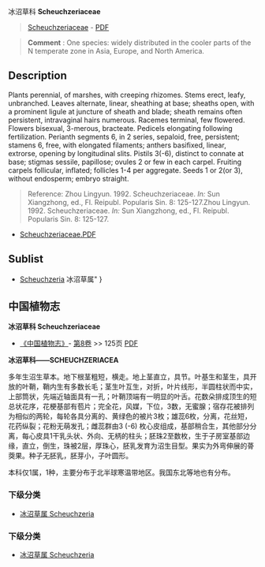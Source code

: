 冰沼草科 **Scheuchzeriaceae**

> [Scheuchzeriaceae](http://www.iplant.cn/info/Scheuchzeriaceae?t=foc) - [PDF](http://www.iplant.cn/foc/pdf/Scheuchzeriaceae.pdf)

> **Comment** : 
> One species: widely distributed in the cooler parts of the N temperate zone in Asia, Europe, and North America.

## Description

Plants perennial, of marshes, with creeping rhizomes. Stems erect, leafy, unbranched. Leaves alternate, linear, sheathing at base; sheaths open, with a prominent ligule at juncture of sheath and blade; sheath remains often persistent, intravaginal hairs numerous. Racemes terminal, few flowered. Flowers bisexual, 3-merous, bracteate. Pedicels elongating following fertilization. Perianth segments 6, in 2 series, sepaloid, free, persistent; stamens 6, free, with elongated filaments; anthers basifixed, linear, extrorse, opening by longitudinal slits. Pistils 3(-6), distinct to connate at base; stigmas sessile, papillose; ovules 2 or few in each carpel. Fruiting carpels follicular, inflated; follicles 1-4 per aggregate. Seeds 1 or 2(or 3), without endosperm; embryo straight.

> Reference: 
> Zhou Lingyun. 1992. Scheuchzeriaceae. *In:* Sun Xiangzhong, ed., Fl. Reipubl. Popularis Sin. 8: 125-127.Zhou Lingyun. 1992. Scheuchzeriaceae. *In:* Sun Xiangzhong, ed., Fl. Reipubl. Popularis Sin. 8: 125-127.

* [Scheuchzeriaceae.PDF](http://www.iplant.cn/foc/pdf/Scheuchzeriaceae.pdf)

## Sublist

* [Scheuchzeria](http://www.iplant.cn/info/Scheuchzeria?t=foc) 冰沼草属"
}
## 中国植物志

**冰沼草科 Scheuchzeriaceae**

* [《中国植物志》](http://www.iplant.cn/frps)- [第8卷](http://www.iplant.cn/frps/vol/8) >> 125页 [PDF](http://www.iplant.cn/frps/pdf/8/125.pdf)

**冰沼草科——SCHEUCHZERIACEA**

多年生沼生草本。地下根茎粗短，横走。地上茎直立，具节。叶基生和茎生，具开放的叶鞘，鞘内生有多数长毛；茎生叶互生，对折，叶片线形，半圆柱状而中实，上部筒状，先端近轴面具有一孔；叶鞘顶端有一明显的叶舌。花数朵排成顶生的短总状花序，花梗基部有苞片；完全花，风媒，下位，3数，无蜜腺；宿存花被排列为相似的两轮，每轮各具分离的、黄绿色的被片3枚；雄蕊6枚，分离，花丝短，花药纵裂；花粉无萌发孔；雌蕊群由3 (-6) 枚心皮组成，基部稍合生，其他部分分离，每心皮具1干乳头状、外向、无柄的柱头；胚珠2至数枚，生于子房室基部边缘，直立，倒生，珠被2层，厚珠心，胚乳发育为沼生目型。果实为外弯伸展的蓇葖果。种子无胚乳，胚芽小，子叶圆形。

本科仅1属，1种，主要分布于北半球寒温带地区。我国东北等地也有分布。

### 下级分类
* [冰沼草属  Scheuchzeria](http://www.iplant.cn/info/Scheuchzeria?t=z)

### 下级分类
* [冰沼草属  Scheuchzeria](http://iplant.cn/info/sp/Scheuchzeria?t=z)
